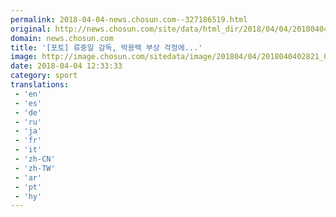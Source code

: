```yaml
---
permalink: 2018-04-04-news.chosun.com--327186519.html
original: http://news.chosun.com/site/data/html_dir/2018/04/04/2018040402908.html
domain: news.chosun.com
title: '[포토] 류중일 감독, 박용택 부상 걱정에...'
image: http://image.chosun.com/sitedata/image/201804/04/2018040402821_0.jpg
date: 2018-04-04 12:33:33
category: sport
translations: 
 - 'en'
 - 'es'
 - 'de'
 - 'ru'
 - 'ja'
 - 'fr'
 - 'it'
 - 'zh-CN'
 - 'zh-TW'
 - 'ar'
 - 'pt'
 - 'hy'
---
```


